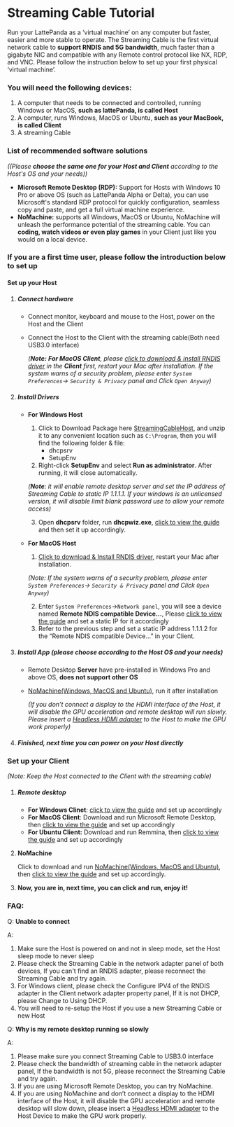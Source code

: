 # Streaming Cable Tutorial

Run your LattePanda as a ‘virtual machine’ on any computer but faster, easier and more stable to operate. The Streaming Cable is the first virtual network cable to **support RNDIS and 5G bandwidth**, much faster than a gigabyte NIC and compatible with any Remote control protocol like NX, RDP, and VNC. Please follow the instruction below to set up your first physical ‘virtual machine’.



### You will need the following devices:

1. A computer that needs to be connected and controlled, running Windows or MacOS, **such as lattePanda, is called Host**
2. A computer, runs Windows, MacOS or Ubuntu, **such as your MacBook, is called Client**
3. A streaming Cable



### List of recommended software solutions 

*((Please **choose the same one for your Host and Client** according to the Host's OS and your needs))*

- **Microsoft Remote Desktop (RDP):** Support for Hosts with Windows 10 Pro or above OS (such as LattePanda Alpha or Delta), you can use Microsoft's standard RDP protocol for quickly configuration, seamless copy and paste, and get a full virtual machine experience.
- **NoMachine:** supports all Windows, MacOS or Ubuntu, NoMachine will unleash the performance potential of the streaming cable. You can **coding, watch videos or even play games** in your Client just like you would on a local device.



### If you are a first time user, please follow the introduction below to set up

#### Set up your Host

1. ##### Connect hardware

   - Connect monitor, keyboard and mouse to the Host, power on the Host and the Client

   - Connect the Host to the Client with the streaming cable(Both need USB3.0 interface)

     *(**Note:** **For MacOS Client**, please [click to download & install RNDIS driver](http://bit.ly/2A4f2xI) in the **Client** first, restart your Mac after installation. If the system warns of a security problem, please enter `System Preferences`-> `Security & Privacy` panel and Click `Open Anyway`)*

2. ##### Install Drivers 

   - **For Windows Host**

     1. Click to Download Package here [StreamingCableHost](/assets/StreamingCable/StreamingCableHost.zip), and unzip it to any convenient location such as `C:\Program`, then you will find the following folder & file:
        - dhcpsrv
        - SetupEnv
     2. Right-click **SetupEnv** and select **Run as administrator**. After running, it will close automatically.

     *(**Note**: it will enable remote desktop server and set the IP address of Streaming Cable to static IP 1.1.1.1. If your windows is an unlicensed version, it will disable limit blank password use to allow your remote access)*

     3. Open **dhcpsrv** folder,  run **dhcpwiz.exe**, [click to view the guide](/assets/StreamingCable/dhcpserver_setup.jpeg) and then set it up accordingly.

   - **For MacOS Host**

     1.  [Click to download & Install RNDIS driver](http://bit.ly/2A4f2xI), restart your Mac after installation. 

        *(Note: If the system warns of a security problem, please enter `System Preferences`-> `Security & Privacy` panel and Click `Open Anyway`)*

     2.  Enter `System Preferences`->`Network panel`, you will see a device named **Remote NDIS compatible Device…**,  Please [click to view the guide](/assets/StreamingCable/macnetwork_setup.png) and set a static IP for it accordingly
     3.  Refer to the previous step and set a static IP address 1.1.1.2 for the “Remote NDIS compatible Device…”  in your Client.

3. ##### Install App *(please choose according to the Host OS and your needs)*

   - Remote Desktop **Server** have pre-installed in Windows Pro and above OS, **does not support other OS**

   - [NoMachine(Windows, MacOS and Ubuntu)](https://www.nomachine.com/download), run it after installation

      *(If you don’t connect a display to the HDMI interface of the Host, it will disable the GPU acceleration and remote desktop will run slowly.  Please insert a [Headless HDMI adapter](https://www.amazon.com/s/ref=nb_sb_noss?url=search-alias%3Daps&field-keywords=headless+HDMI+adapter) to the Host to make the GPU work properly)*

4. ##### **Finished, next time you can power on your Host directly** 

### Set up your Client

*(Note: Keep the Host connected to the Client with the streaming cable)*

1. ##### Remote desktop

   - **For Windows Clinet**:  [click to view the guide](/assets/StreamingCable/Winrdp_setup.jpeg) and set up accordingly
   - **For MacOS Client**: Download and run Microsoft Remote Desktop,  then [click to view the guide](/assets/StreamingCable/macrdp_setup.jpeg) and set up accordingly
   - **For Ubuntu Client:** Download and run Remmina,  then [click to view the guide](/assets/StreamingCable/Ubunturdp_setup.png) and set up accordingly

2. **NoMachine**

   Click to download and run [NoMachine(Windows, MacOS and Ubuntu)](https://www.nomachine.com/download),  then [click to view the guide](/assets/StreamingCable/NoMachine.jpeg) and set up accordingly. 

3. **Now, you are in, next time, you can click and run, enjoy it!**



### FAQ:

Q: **Unable to connect**

A: 

1. Make sure the Host is powered on and not in sleep mode, set the Host sleep mode to never sleep
2. Please check the Streaming Cable in the network adapter panel of both devices, If you can't find an RNDIS adapter, please reconnect the Streaming Cable and try again.
3. For Windows client, please check the Configure IPV4 of the RNDIS adapter in the Client network adapter property panel, If it is not DHCP, please Change to Using DHCP.
4. You will need to re-setup the Host if you use a new Streaming Cable or new Host 


Q: **Why is my remote desktop running so slowly**

A:

1. Please make sure you connect Streaming Cable to USB3.0 interface
2. Please check the bandwidth of streaming cable in the network adapter panel, If the bandwidth is not 5G, please reconnect the Streaming Cable and try again.
3. If you are using Microsoft Remote Desktop, you can try NoMachine.
4. If you are using NoMachine and don’t connect a display to the HDMI interface of the Host,  it will disable the GPU acceleration  and remote desktop will slow down,  please insert a [Headless HDMI adapter](https://www.amazon.com/s/ref=nb_sb_noss?url=search-alias%3Daps&field-keywords=headless+HDMI+adapter) to the Host Device to make the GPU work properly.

​